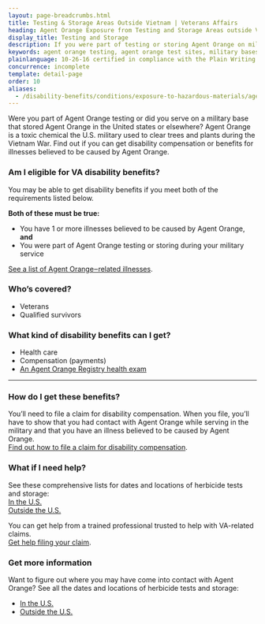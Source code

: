 ```yaml
---
layout: page-breadcrumbs.html
title: Testing & Storage Areas Outside Vietnam | Veterans Affairs
heading: Agent Orange Exposure from Testing and Storage Areas outside Vietnam
display_title: Testing and Storage
description: If you were part of testing or storing Agent Orange on military bases in the U.S. or elsewhere, you may have been exposed to this toxic chemical. Find out if you're eligible for VA disability pay and other benefits for illnesses related to contact with Agent Orange.
keywords: agent orange testing, agent orange test sites, military bases in the us that stored agent orange
plainlanguage: 10-26-16 certified in compliance with the Plain Writing Act
concurrence: incomplete
template: detail-page
order: 10
aliases:
  - /disability-benefits/conditions/exposure-to-hazardous-materials/agent-orange/test-storage/
---
```


<div class="va-introtext">

Were you part of Agent Orange testing or did you serve on a military base that stored Agent Orange in the United states or elsewhere? Agent Orange is a toxic chemical the U.S. military used to clear trees and plants during the Vietnam War. Find out if you can get disability compensation or benefits for illnesses believed to be caused by Agent Orange.

</div>

<div class="feature" markdown="1">

### Am I eligible for VA disability benefits?

You may be able to get disability benefits if you meet both of the requirements listed below. 

**Both of these must be true:**
- You have 1 or more illnesses believed to be caused by Agent Orange, **and**
- You were part of Agent Orange testing or storing during your military service

[See a list of Agent Orange‒related illnesses](/disability/eligibility/hazardous-materials-exposure/agent-orange/related-diseases/).

### Who’s covered?

- Veterans
- Qualified survivors
</div>


### What kind of disability benefits can I get?

- Health care
- Compensation (payments)
- [An Agent Orange Registry health exam](/disability/eligibility/hazardous-materials-exposure/agent-orange/registry-health-exam/)

-----

### How do I get these benefits?

You’ll need to file a claim for disability compensation. When you file, you’ll have to show that you had contact with Agent Orange while serving in the military and that you have an illness believed to be caused by Agent Orange. <br>
[Find out how to file a claim for disability compensation](/disability/how-to-file-claim/).

### What if I need help?

See these comprehensive lists for dates and locations of herbicide tests and storage:<br>
[In the U.S.](https://www.publichealth.va.gov/exposures/agentorange/locations/tests-storage/usa.asp)<br>
[Outside the U.S.](https://www.publichealth.va.gov/exposures/agentorange/locations/tests-storage/outside-vietnam.asp)

You can get help from a trained professional trusted to help with VA-related claims. <br>
[Get help filing your claim](/disability/get-help-filing-claim/).


### Get more information

Want to figure out where you may have come into contact with Agent Orange? See all the dates and locations of herbicide tests and storage:
- [In the U.S.](https://www.publichealth.va.gov/exposures/agentorange/locations/tests-storage/usa.asp)
- [Outside the U.S.](https://www.publichealth.va.gov/exposures/agentorange/locations/tests-storage/outside-vietnam.asp) 
